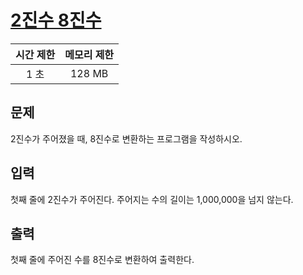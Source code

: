 # [2진수 8진수](https://www.acmicpc.net/problem/1373)

| 시간 제한 | 메모리 제한 |
| :-------: | :---------: |
| 1 초      | 128 MB      |

## 문제

2진수가 주어졌을 때, 8진수로 변환하는 프로그램을 작성하시오.


## 입력

첫째 줄에 2진수가 주어진다. 주어지는 수의 길이는 1,000,000을 넘지 않는다.


## 출력

첫째 줄에 주어진 수를 8진수로 변환하여 출력한다.

